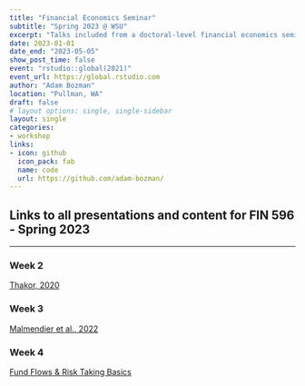 ```yaml
---
title: "Financial Economics Seminar"
subtitle: "Spring 2023 @ WSU"
excerpt: "Talks included from a doctoral-level financial economics seminar covering advanced topics in financial intermediation, asset pricing, and behavioral finance."
date: 2023-01-01
date_end: "2023-05-05"
show_post_time: false
event: "rstudio::global(2021)"
event_url: https://global.rstudio.com
author: "Adam Bozman"
location: "Pullman, WA"
draft: false
# layout options: single, single-sidebar
layout: single
categories:
- workshop
links:
- icon: github
  icon_pack: fab
  name: code
  url: https://github.com/adam-bozman/
---
```

## Links to all presentations and content for FIN 596 - Spring 2023
--- 

### Week 2

[Thakor, 2020](https://www.adambozman.com/talks/financial-economics-seminar-2023/files/thakor-fintech.pptx)  

### Week 3

[Malmendier et al., 2022](https://www.adambozman.com/talks/financial-economics-seminar-2023/files/malmendier_2022.pptx)

### Week 4

[Fund Flows & Risk Taking Basics](https://www.adambozman.com/talks/financial-economics-seminar-2023/files/costly-search_tournaments-and-temptations.pptx)
